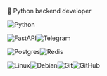 🐍 Python backend developer

![Python](https://img.shields.io/badge/python-3670A0?style=for-the-badge&logo=python&logoColor=ffdd54) 

![FastAPI](https://img.shields.io/badge/FastAPI-005571?style=for-the-badge&logo=fastapi)![Telegram](https://img.shields.io/badge/Telegram-2CA5E0?style=for-the-badge&logo=telegram&logoColor=white) 

![Postgres](https://img.shields.io/badge/postgres-%23316192.svg?style=for-the-badge&logo=postgresql&logoColor=white)![Redis](https://img.shields.io/badge/redis-%23DD0031.svg?style=for-the-badge&logo=redis&logoColor=white)

![Linux](https://img.shields.io/badge/Linux-FCC624?style=for-the-badge&logo=linux&logoColor=black)![Debian](https://img.shields.io/badge/Debian-D70A53?style=for-the-badge&logo=debian&logoColor=white)![Git](https://img.shields.io/badge/git-%23F05033.svg?style=for-the-badge&logo=git&logoColor=white)![GitHub](https://img.shields.io/badge/github-%23121011.svg?style=for-the-badge&logo=github&logoColor=white)
